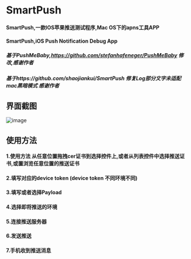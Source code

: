# SmartPush
#### SmartPush,一款IOS苹果推送测试程序,Mac OS下的apns工具APP
#### SmartPush,iOS Push Notification Debug App 

##### 基于PushMeBaby,https://github.com/stefanhafeneger/PushMeBaby 修改,感谢作者
##### 基于https://github.com/shaojiankui/SmartPush 修复Log部分文字未适配mac黑暗模式 感谢作者
## 界面截图
![image](https://raw.githubusercontent.com/shaojiankui/SmartPush/master/demo.png)


## 使用方法
#### 1.使用方法 从任意位置拖拽cer证书到选择控件上,或者从列表控件中选择推送证书,或置浏览任意位置的推送证书
#### 2.填写对应的device token  (device token 不同环境不同)
#### 3.填写或者选择Payload
#### 4.选择即将推送的环境
#### 5.连接推送服务器
#### 6.发送推送
#### 7.手机收到推送消息
